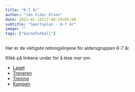 ```yaml
---
title: "6-7 år"
author: "Jan Vidar Elven"
date: 2023-01-15T17:08:25+01:00
subtitle: "Sportsplan - 6-7 år"
image: ""
tags: ["barnefotball"]
---
```


Her er de viktigste retningslinjene for aldersgruppen 6-7 år.

Klikk på linkene under for å lese mer om:

- [Laget](/page/sportsplan/6-7/laget/)
- [Treneren](/page/sportsplan/6-7/treneren/)
- [Trening](/page/sportsplan/6-7/trening/)
- [Kampen](/page/sportsplan/6-7/kampen/)